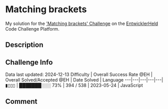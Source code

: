 # Matching brackets

My solution for the ['Matching brackets' Challenge](https://platform.entwicklerheld.de/challenge/matching-brackets?technology=JavaScript) on the [EntwicklerHeld](https://platform.entwicklerheld.de/) Code Challenge Platform.

## Description


## Challenge Info
Data last updated: 2024-12-13
Difficulty | Overall Success Rate @EH | Overall Solved/Accepted @EH | Date Solved | Language
---|---|---|---|---|
▮▯▯▯ | ███████░░░ 73% | 394 / 538 | 2023-05-24 | JavaScript

## Comment
